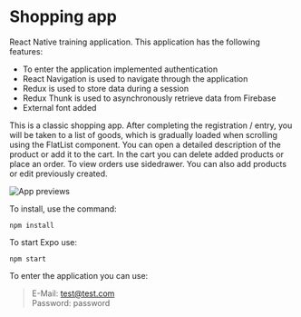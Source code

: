 # Shopping app

React Native training application. This application has the following features:
  - To enter the application implemented authentication
  - React Navigation is used to navigate through the application
  - Redux is used to store data during a session
  - Redux Thunk is used to asynchronously retrieve data from Firebase
  - External font added
  
This is a classic shopping app. After completing the registration / entry, you will be taken to a list of goods, which is gradually loaded when scrolling using the FlatList component. You can open a detailed description of the product or add it to the cart. In the cart you can delete added products or place an order. To view orders use sidedrawer. You can also add products or edit previously created.

![App previews](https://raw.githubusercontent.com/iDmitriy-dev/rn-shop-app/master/shop-app.jpg)

To install, use the command:
   ```
   npm install
   ```
To start Expo use:

   ```
   npm start
   ```
   
To enter the application you can use:

   > E-Mail: test@test.com   
   > Password: password
  
